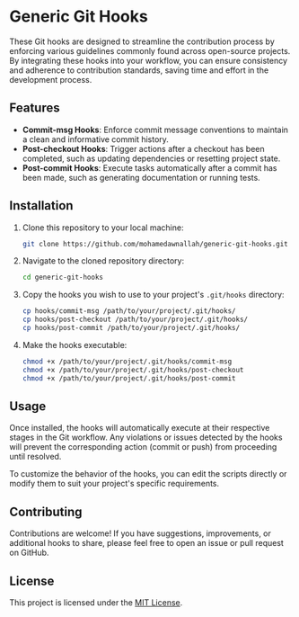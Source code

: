 # Generic Git Hooks

These Git hooks are designed to streamline the contribution process by enforcing various guidelines commonly found across open-source projects. By integrating these hooks into your workflow, you can ensure consistency and adherence to contribution standards, saving time and effort in the development process.

## Features

- **Commit-msg Hooks**: Enforce commit message conventions to maintain a clean and informative commit history.
- **Post-checkout Hooks**: Trigger actions after a checkout has been completed, such as updating dependencies or resetting project state.
- **Post-commit Hooks**: Execute tasks automatically after a commit has been made, such as generating documentation or running tests.

## Installation

1. Clone this repository to your local machine:

    ```bash
    git clone https://github.com/mohamedawnallah/generic-git-hooks.git
    ```

2. Navigate to the cloned repository directory:

    ```bash
    cd generic-git-hooks
    ```

3. Copy the hooks you wish to use to your project's `.git/hooks` directory:

    ```bash
    cp hooks/commit-msg /path/to/your/project/.git/hooks/
    cp hooks/post-checkout /path/to/your/project/.git/hooks/
    cp hooks/post-commit /path/to/your/project/.git/hooks/
    ```

4. Make the hooks executable:

    ```bash
    chmod +x /path/to/your/project/.git/hooks/commit-msg
    chmod +x /path/to/your/project/.git/hooks/post-checkout
    chmod +x /path/to/your/project/.git/hooks/post-commit
    ```

## Usage

Once installed, the hooks will automatically execute at their respective stages in the Git workflow. Any violations or issues detected by the hooks will prevent the corresponding action (commit or push) from proceeding until resolved.

To customize the behavior of the hooks, you can edit the scripts directly or modify them to suit your project's specific requirements.

## Contributing

Contributions are welcome! If you have suggestions, improvements, or additional hooks to share, please feel free to open an issue or pull request on GitHub.

## License

This project is licensed under the [MIT License](LICENSE).

